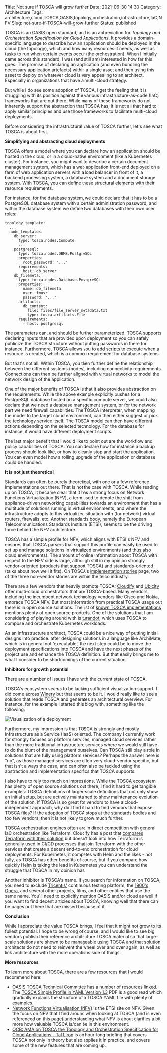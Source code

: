 Title: Not sure if TOSCA will grow further
Date: 2021-06-30 14:30
Category: Architecture
Tags: architecture,cloud,TOSCA,OASIS,topology,orchestration,infrastructure,IaC,NFV
Slug: not-sure-if-TOSCA-will-grow-further
Status: published

TOSCA is an OASIS open standard, and is an abbreviation for *Topology and
Orchestration Specification for Cloud Applications*. It provides a
domain-specific language to describe how an application should be deployed
in the cloud (the topology), which and how many resources it needs, as well
as tasks to run when certain events occur (the orchestration). When I
initially came across this standard, I was (and still am) interested
in how far this goes. The promise of declaring an application (and even
bundling the necessary application artefacts) within a single asset and
then using this asset to deploy on whatever cloud is very appealing to
an architect. Especially in organizations that have a multi-cloud
strategy.

<!-- PELICAN_END_SUMMARY -->

But while I do see some adoption of TOSCA, I get the feeling that it is
struggling with its position against the various infrastructure-as-code
(IaC) frameworks that are out there. While many of these frameworks do
not inherently support the abstraction that TOSCA has, it is not all that
hard to apply similar principles and use those frameworks to facilitate
multi-cloud deployments.

Before considering the infrastructural value of TOSCA further, let's
see what TOSCA is about first.

**Simplifying and abstracting cloud deployments**

TOSCA offers a model where you can declare how an application should be
hosted in the cloud, or in a cloud-native environment (like a Kubernetes
cluster). For instance, you might want to describe a certain document
management system, which has a web application front-end deployed on 
a farm of web application servers with a load balancer in front of it,
a backend processing system, a database system and a document storage
system. With TOSCA, you can define these structural elements with their
resource requirements.

For instance, for the database system, we could declare that it has to
be a PostgreSQL database system with a certain administration password,
and within the database system we define two databases with their
own user roles:

```
topology_template:
  ...
  node_templates:
    db_server:
      type: tosca.nodes.Compute
      ...
    postgresql:
      type: tosca.nodes.DBMS.PostgreSQL
      properties:
        root_password: "..."
      requirements:
        host: db_server
    db_filemeta:
      type: tosca.nodes.Database.PostgreSQL
      properties:
        name: db_filemeta
        user: fmusr
        password: "..."
      artifacts:
        db_content:
          file: files/file_server_metadata.txt
          type: tosca.artifacts.File
      requirements:
        - host: postgresql
```

The parameters can, and should be further parameterized. TOSCA supports
declaring inputs that are provided upon deployment so you can safely
publicize the TOSCA structure without putting passwords in there
for instance. Furthermore, TOSCA allows you to add scripts to execute
when a resource is created, which is a common requirement for database
systems.

But that's not all. Within TOSCA, you then further define the relationship
between the different systems (nodes), including connectivity requirements.
Connections can then be further aligned with virtual networks to model
the network design of the application.

One of the major benefits of TOSCA is that it also provides abstraction on
the requirements. While the above example explicitly pushes for a PostgreSQL
database hosted on a specific compute server, we could also declare that we
need a database management system, or for the network part we need firewall
capabilities. The TOSCA interpreter, when mapping the model to the target
cloud environment, can then either suggest or pick the technology service
itself. The TOSCA model can then have different actions depending on the
selected technology. For the database for instance, it would have different
deployment scripts.

The last major benefit that I would like to point out are the workflow
and policy capabilities of TOSCA. You can declare how for instance a 
backup process should look like, or how to cleanly stop and start the
application. You can even model how a rolling upgrade of the application
or database could be handled.

**It is not just theoretical**

Standards can often be purely theoretical, with one or a few reference
implementations out there. That is not the case with TOSCA. While reading
up on TOSCA, it became clear that it has a strong focus on Network
Functions Virtualization (NFV), a term used to denote the shift
from appliance-driven networking capabilities towards an environment
that has a multitude of solutions running in virtual environments, and
where the infrastructure adopts to this virtualized situation with
(for network) virtual routers, firewalls, etc. Another standards body,
namely the European Telecommunications Standards Institute (ETSI), seems
to be the driving force behind the NFV architecture.

TOSCA has a simple profile for NFV, which aligns with ETSI's NFV and 
ensures that TOSCA parsers that support this profile can easily be used
to set up and manage solutions in virtualized environments (and thus
also cloud environments). The amount of online information about TOSCA
with respect to the NFV side is large, although still in my opinion
strongly vendor-oriented (products that support TOSCA) and standards-oriented
(talks about how well it fits). On TOSCA's [implementation stories](https://www.oasis-open.org/tosca-implementation-stories/)
page, two of the three non-vendor stories are within the telco industry.

There are a few vendors that heavily promote
TOSCA: [Cloudify](https://cloudify.co/) and [Ubicity](https://designer.otc-service.com)
offer multi-cloud orchestrators that are TOSCA-based. Many vendors, 
including the incumbent network technology vendors like Cisco and Nokia,
embrace TOSCA NFV. But most information from practical TOSCA usage out
there is in open source solutions. The list of [known TOSCA implementations](https://github.com/oasis-open/tosca-community-contributions/wiki/Known-TOSCA-Implementations)
mentions plenty of open source products. One of the solutions that I
am considering of playing around with is [turandot](https://turandot.puccini.cloud/),
which uses TOSCA to compose and orchestrate Kubernetes workloads.

As an infrastructure architect, TOSCA could be a nice way of putting
initial designs into practice: after designing solutions in a language
like ArchiMate, which is in general not 'executable', the next step could
be to move the deployment specifications into TOSCA and have the next
phases of the project use and enhance the TOSCA definition. But that
easily brings me to what I consider to be shortcomings of the current
situation.

**Inhibitors for growth potential**

There are a number of issues I have with the current state of TOSCA.

TOSCA's ecosystem *seems* to be lacking sufficient visualization support.
I did come across [Winery](https://projects.eclipse.org/projects/soa.winery)
but that seems to be it. I would really like to see a solution that reads
TOSCA and generates an architectural overview. For instance, for the
example I started this blog with, something like the following:

![Visualization of a deployment]({static}/images/202106/tosca-archimate.png)

Furthermore, my impression is that TOSCA is strongly and mostly Infrastructure
as a Service (IaaS) oriented. The company I currently work for strongly
focuses on platform services, managed cloud services rather than the
more traditional infrastructure services where we would still have to do
the blunt of the management ourselves. Can TOSCA still play a role
in solutions that are fully using platform services? Perhaps the answer
here is "no", as those managed services are often very cloud-vendor specific,
but that isn't always the case, and can often also be tackled using the
abstraction and implementation specifics that TOSCA supports.

I also have to rely too much on impressions. While the TOSCA ecosystem
has plenty of open source solutions out there, I find it hard to get
tangible examples: TOSCA definitions of larger-scale definitions that
not only show an initial setup, but are actively maintained to show
maintenance evolution of the solution. If TOSCA is so great for vendors
to have a cloud-independent approach, why do I find it hard to find
vendors that expose TOSCA files? If the adoption of TOSCA stops
at the standards bodies and too few vendors, then it is not likely
to grow much further.

TOSCA orchestration engines often are in direct competition with
general IaC orchestration like Terraform. Cloudify has a post that
[compares Terraform with their solution](https://cloudify.co/blog/terraform-vs-cloudify/)
but doesn't look into how Terraform is generally used in CI/CD
processes that join Terraform with the other services that create a
decent end-to-end orchestration for cloud deployments. For Kubernetes,
it competes with Helm and the likes - not fully, as TOSCA has other 
benefits of course, but if you compare how quickly Helm is taking
the lead in Kubernetes you can understand the struggle that TOSCA in
my opinion has.

Another inhibitor is TOSCA's name. If you search for information on
TOSCA, you need to exclude [Tricentis'](https://www.tricentis.com/resources/tricentis-tosca-overview/)
continuous testing platform, the [1900's Opera](https://en.wikipedia.org/wiki/Tosca),
and several other projects, films, and other entities that use the same
name. You'll need to explicitly mention OASIS and/or cloud as well if
you want to find decent articles about TOSCA, knowing well that there
can be pages out there that are missed because of it.

**Conclusion**

While I appreciate the value TOSCA brings, I feel that it might not grow
to its fullest potential. I hope to be wrong of course, and I would
like to see big vendors publish their reference architecture TOSCA material
so that large-scale solutions are shown to be manageable using TOSCA and
that solution architects do not need to reinvent the wheel over and
over again, as well as link architecture with the more operations
side of things.

**More resources**

To learn more about TOSCA, there are a few resources that I would recommend
here:

- [OASIS TOSCA Technical Committee](https://www.oasis-open.org/committees/tc_home.php?wg_abbrev=tosca)
  has a number of resources linked. The [TOSCA Simple Profile in YAML Version 1.3](https://docs.oasis-open.org/tosca/TOSCA-Simple-Profile-YAML/v1.3/os/TOSCA-Simple-Profile-YAML-v1.3-os.pdf)
  PDF is a good read which gradually explains the structure of a TOSCA YAML
  file with plenty of examples.
- [Network Functions Virtualisation (NFV)](https://www.etsi.org/technologies/nfv)
  is the ETSI site on NFV. Given the focus on NFV that I find around when
  looking at TOSCA (and is even referenced on this page) understanding what
  NFV is about clarifies a bit more how valuable TOSCA is/can be in this
  environment.
- [OCB: AMA on TOSCA the Topology and Orchestration Specification for Cloud Applications - Tal Liron](https://www.youtube.com/watch?v=NHYRESmE6uA)
  is an hour-long briefing that covers TOSCA not only in theory but also applies
  it in practice, and covers some of the new features that are coming up.

